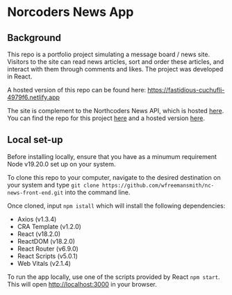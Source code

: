 # Norcoders News App
## Background

This repo is a portfolio project simulating a message board / news site. Visitors to the site can read news articles, sort and order these articles, and interact with them through comments and likes. The project was developed in React.

A hosted version of this repo can be found here: https://fastidious-cuchufli-4979f6.netlify.app

The site is complement to the Northcoders News API, which is hosted [here](https://backend-project-nc-news.onrender.com). You can find the repo for this project [here](https://github.com/wfreemansmith/nc-news-back-end) and a hosted version [here](https://backend-project-nc-news.onrender.com).

## Local set-up

Before installing locally, ensure that you have as a minumum requirement Node v19.20.0 set up on your system.

To clone this repo to your computer, navigate to the desired destination on your system and type ```git clone https://github.com/wfreemansmith/nc-news-front-end.git``` into the command line.

Once cloned, input ```npm istall``` which will install the following dependencies:

* Axios (v1.3.4)
* CRA Template (v1.2.0)
* React (v18.2.0)
* ReactDOM (v18.2.0)
* React Router (v6.9.0)
* React Scripts (v5.0.1)
* Web Vitals (v2.1.4)

To run the app locally, use one of the scripts provided by React ```npm start```. This will open [http://localhost:3000](http://localhost:3000) in your browser.